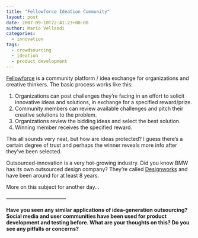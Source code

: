 ```yaml
---
title: "Fellowforce Ideation Community"
layout: post
date: 2007-09-10T22:41:23+00:00
author: Mario Vellandi
categories:
  - innovation
tags:
  - crowdsourcing
  - ideation
  - product development
---
```

[Fellowforce](http://www.fellowforce.com "Fellowforce open innovation and ideation community website") is a community platform / idea exchange for organizations and creative thinkers. The basic process works like this:

  1. Organizations can post challenges they&#8217;re facing in an effort to solicit innovative ideas and solutions, in exchange for a specified reward/prize.
  2. Community members can review available challenges and pitch their creative solutions to the problem.
  3. Organizations review the bidding ideas and select the best solution.
  4. Winning member receives the specified reward.

This all sounds very neat, but how are ideas protected? I guess there&#8217;s a certain degree of trust and perhaps the winner reveals more info after they&#8217;ve been selected.

Outsourced-innovation is a very hot-growing industry. Did you know BMW has its own outsourced design company? They&#8217;re called [Designworks](http://www.designworksusa.com/ "BMW Designworks USA website") and have been around for at least 8 years.

More on this subject for another day&#8230;

&#8212;&#8212;&#8212;&#8212;&#8212;&#8212;&#8212;&#8212;&#8212;&#8212;&#8212;&#8211;

**Have you seen any similar applications of idea-generation outsourcing? Social media and user communities have been used for product development and testing before. What are your thoughts on this? Do you see any pitfalls or concerns?**
